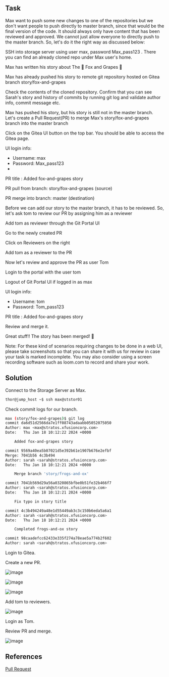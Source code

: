 ## Task

Max want to push some new changes to one of the repositories but we don't want people to push directly to master branch, since that would be the final version of the code. It should always only have content that has been reviewed and approved. We cannot just allow everyone to directly push to the master branch. So, let's do it the right way as discussed below:

SSH into storage server using user max, password Max_pass123 . There you can find an already cloned repo under Max user's home.

Max has written his story about The 🦊 Fox and Grapes 🍇

Max has already pushed his story to remote git repository hosted on Gitea branch story/fox-and-grapes

Check the contents of the cloned repository. Confirm that you can see Sarah's story and history of commits by running git log and validate author info, commit message etc.

Max has pushed his story, but his story is still not in the master branch. Let's create a Pull Request(PR) to merge Max's story/fox-and-grapes branch into the master branch

Click on the Gitea UI button on the top bar. You should be able to access the Gitea page.

UI login info:
- Username: max
- Password: Max_pass123
- 
PR title : Added fox-and-grapes story

PR pull from branch: story/fox-and-grapes (source)

PR merge into branch: master (destination)

Before we can add our story to the master branch, it has to be reviewed. So, let's ask tom to review our PR by assigning him as a reviewer

Add tom as reviewer through the Git Portal UI

Go to the newly created PR

Click on Reviewers on the right

Add tom as a reviewer to the PR

Now let's review and approve the PR as user Tom

Login to the portal with the user tom

Logout of Git Portal UI if logged in as max

UI login info:
- Username: tom
- Password: Tom_pass123

PR title : Added fox-and-grapes story

Review and merge it.

Great stuff!! The story has been merged! 👏

Note: For these kind of scenarios requiring changes to be done in a web UI, please take screenshots so that you can share it with us for review in case your task is marked incomplete. You may also consider using a screen recording software such as loom.com to record and share your work.
## Solution

Connect to the Storage Server as Max.

```sh
thor@jump_host ~$ ssh max@ststor01
```

Check commit logs for our branch.

```sh
max (story/fox-and-grapes)$ git log
commit da6d51d2566da7e1ff08743adaabb05052075050
Author: max <max@stratos.xfusioncorp.com>
Date:   Thu Jan 18 10:12:22 2024 +0000

    Added fox-and-grapes story

commit 9569a40ea5b07021d5e392b61e1907b676e2efbf
Merge: 7041b56 4c3b494
Author: sarah <sarah@stratos.xfusioncorp.com>
Date:   Thu Jan 18 10:12:21 2024 +0000

    Merge branch 'story/frogs-and-ox'

commit 7041b569d29a56a0320865bfbe0b51fe32b466f7
Author: sarah <sarah@stratos.xfusioncorp.com>
Date:   Thu Jan 18 10:12:21 2024 +0000

    Fix typo in story title

commit 4c3b494249a48e1d55449ab3c3c150b6eda5a6a1
Author: sarah <sarah@stratos.xfusioncorp.com>
Date:   Thu Jan 18 10:12:21 2024 +0000

    Completed frogs-and-ox story

commit 98caadefcc62433e335f274a78eae5a774b2f602
Author: sarah <sarah@stratos.xfusioncorp.com>
```

Login to Gitea.

Create a new PR.

![image](https://github.com/AdamLisicki/kodekloud-engineer/assets/96197101/51768591-acae-47ff-94c2-9f0fd5acca2b)

![image](https://github.com/AdamLisicki/kodekloud-engineer/assets/96197101/53ccf2ea-f2c8-423a-803c-760fcd594b98)

![image](https://github.com/AdamLisicki/kodekloud-engineer/assets/96197101/a0235de1-80f2-4320-a93a-94d653334bb0)

Add tom to reviewers.

![image](https://github.com/AdamLisicki/kodekloud-engineer/assets/96197101/3d1a8017-909d-4adc-ba9b-f3daf7b7e4b1)

Login as Tom.

Review PR and merge.

![image](https://github.com/AdamLisicki/kodekloud-engineer/assets/96197101/ffa0d54c-6e99-4eac-9fc0-29638ffc9dff)




## References

[Pull Request](https://docs.gitea.com/next/usage/pull-request)
